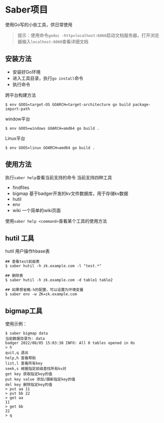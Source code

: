 # Saber项目
使用Go写的小些工具，供日常使用

> 提示：使用命令`godoc -http=localhost:6060`启动文档服务器，打开浏览器输入`localhost:6060`查看详细文档

## 安装方法
* 安装好Go环境
* 进入工具目录，执行`go install`命令
* 执行命令

跨平台构建方法

```shell
$ env GOOS=target-OS GOARCH=target-architecture go build package-import-path
```

window平台
```
$ env GOOS=windows GOARCH=amd64 go build .
```

Linux平台
```
$ env GOOS=linux GOARCH=amd64 go build .
```

## 使用方法
执行`saber help`查看当前支持的命令
当前支持四种工具
* findfiles
* bigmap 基于badger开发的kv文件数据库，用于存储kv数据
* hutil
* env
* wiki 一个简单的wiki页面

使用`saber help <command>`查看某个工具的使用方法

## hutil 工具
hutil 用户操作hbase表
```
## 查看test前缀表 
$ saber hutil -h zk.example.com -l "test.*"

## 删除表
$ saber hutil -h zk.example.com -d table1 table2

## 如果想省略-h的配置，可以设置为环境变量
$ saber env -w ZK=zk.example.com
```

## bigmap工具
使用示例：
```
$ saber bigmap data
当前数据目录为: data 
badger 2022/08/05 15:03:38 INFO: All 0 tables opened in 0s
> h
quit,q 退出
help,h 查看帮助
list,l 查看所有key
seek,s 根据指定前缀查找所有kv对
get key 获取指定key的值
put key value 添加/跟新指定key的值
del key 删除指定key的值
> put aa 11
> put bb 22
> get aa
11
> get bb
22
> q
```